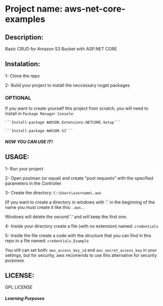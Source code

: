 # Project name: aws-net-core-examples

## Description: 
Basic CRUD for Amazon S3 Bucket with ASP.NET CORE

## Instalation:
  1- Clone the repo
  
  2- Build your project to install the neccessary nuget packages

### OPTIONAL 
  If you want to create yourself this project from scratch, you will need to install in `Package Manager Console`:
  
	```Install-package AWSSDK.Extensions.NETCORE.Setup```
	
	```Install-package AWSSDK.S3```
  
##### *NOW YOU CAN USE IT!*

## USAGE:
  1- Run your project
  
  2- Open postman (or equal) and create "post requests" with the specified parameters in the Controller
  
  3- Create the directory: `C:\Users\username\.aws`
  
  [If you want to create a directory in windows with '.' in the beginning of the name you must create it like this: `.aws.`. 
  
  Windows will delete the second '.' and will keep the first one.
  
  4- Inside your directory create a file (with no extension) named: `credentials`
  
  5- Inside the file create a code with the structure that you can find in this repo in a file named: `credentials_Example`
  
You still can set both: `aws_access_key_id` and `aws_secret_access_key` in your settings, but for security, aws recomends to use this alternative for security purposes

## LICENSE:
  GPL LICENSE

#### *Learning Purposes*
 
 
  
  

